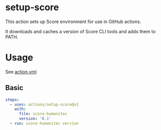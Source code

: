 # setup-score

This action sets up Score environment for use in GitHub actions.

It downloads and caches a version of Score CLI tools and adds them to PATH.

# Usage

See [action.yml](action.yml)

## Basic

```yaml
steps:
  - uses: actions/setup-score@v1
    with:
      file: score-humanitec
      version: '0.1'
  - run: score-humanitec version
```
